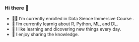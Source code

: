 ### Hi there 👋


- 👨‍🎓 I’m currently enrolled in Data Sience Immersive Course .
- 🌱 I’m currently learnig about R, Python, ML, and DL.
- :telescope: I like learning and dicovering new things every day. 
- 🍁 I enjoy sharing the knowledge.


<!--
**M0hannad/M0hannad** is a ✨ _special_ ✨ repository because its `README.md` (this file) appears on your GitHub profile.
Here are some ideas to get you started:
- 🔭 I’m currently working on ...
- 🌱 I’m currently learning ...
- 👯 I’m looking to collaborate on ...
- 🤔 I’m looking for help with ...
- 💬 Ask me about ...
- 📫 How to reach me: ...
- 😄 Pronouns: ...
- ⚡ Fun fact: ...
-->
